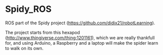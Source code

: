 # Spidy_ROS

ROS part of the Spidy project (https://github.com/didix21/robotLearning).

The project starts from this hexapod (http://www.thingiverse.com/thing:1201161), which we are really thankfull for, and using Arduino, a Raspberry and a laptop will make the spider learn to walk on its own.
